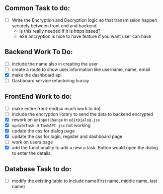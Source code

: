 ## Common Task to do:
- [ ] Write the Encryption and Decryption logic so that transmission happen securely between front end and backend
    - is this really needed if it is https based? 
    - e2e ancryption is nice to have feature if you want user can have 

## Backend Work To Do:
- [ ] include the name also in creating the user
- [ ] create a route to show user information like username, name, email
- [X] make the dashboard api
- [ ] Dashboard service refactoring hurray

## FrontEnd Work to do:
- [ ] make entire front-end(so much work to do)
- [ ] include the encryption library to send the data to backend encrypted
- [X] rework on `onInputChange` in `editDialog.jsx`
- [X] `updateTask` in `TaskAPI.jsx` not working
- [X] update the css for dialog page
- [X] update the css for login, register and dashboard page
- [ ] work on users page
- [X] add the functionality to add a new a task. Button would open the dialog to enter the details.

## Database Task to do:
- [ ] modify the existing table to include name(first name, middle name, last name)
